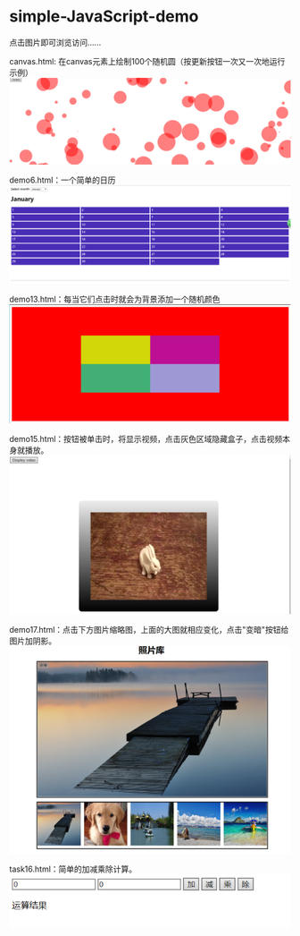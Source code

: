 # simple-JavaScript-demo

点击图片即可浏览访问......

canvas.html: 在canvas元素上绘制100个随机圆（按更新按钮一次又一次地运行示例）
[![](imgs/canvas.PNG)](https://smallgitlearner.github.io/simple-JavaScript-demo/canvas.html)



demo6.html：一个简单的日历  
[![](imgs/日历.PNG)](https://smallgitlearner.github.io/simple-JavaScript-demo/demo6.html)



demo13.html：每当它们点击时就会为背景添加一个随机颜色 
[![](imgs/demo13.PNG)](https://smallgitlearner.github.io/simple-JavaScript-demo/demo13.html)



demo15.html：按钮被单击时，将显示视频，点击灰色区域隐藏盒子，点击视频本身就播放。   
[![](imgs/demo15.PNG)](https://smallgitlearner.github.io/simple-JavaScript-demo/demo15.html)



demo17.html：点击下方图片缩略图，上面的大图就相应变化，点击"变暗"按钮给图片加阴影。 
[![](imgs/demo17.PNG)](https://smallgitlearner.github.io/simple-JavaScript-demo/demo17.html)



task16.html：简单的加减乘除计算。   
[![](imgs/task16.PNG)](https://smallgitlearner.github.io/simple-JavaScript-demo/task16.html)
